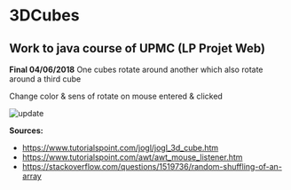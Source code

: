 # 3DCubes

## Work to java course of UPMC (LP Projet Web)

**Final 04/06/2018**
One cubes rotate around another which also rotate around a third cube

Change color & sens of rotate on mouse entered & clicked

![update](https://www.zupimages.net/up/18/23/15ey.png)


**Sources:**

 * https://www.tutorialspoint.com/jogl/jogl_3d_cube.htm
 * https://www.tutorialspoint.com/awt/awt_mouse_listener.htm
 * https://stackoverflow.com/questions/1519736/random-shuffling-of-an-array

